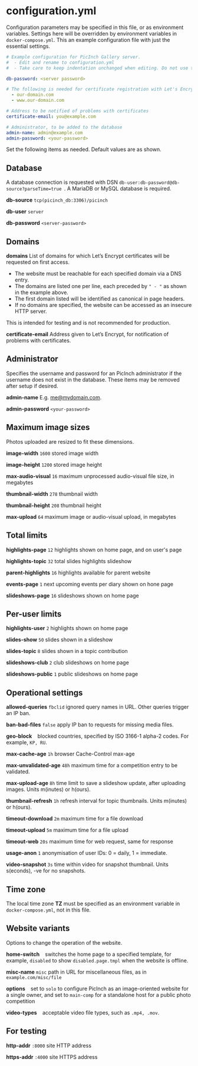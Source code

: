 # configuration.yml
Configuration parameters may be specified in this file, or as environment variables. Settings here will be overridden by environment variables in `docker-compose.yml`.
This an example configuration file with just the essential settings.  

```yml
# Example configuration for PicInch Gallery server.
#  - Edit and rename to configuration.yml
#  - Take care to keep indentation unchanged when editing. Do not use tabs.

db-password: <server password>

# The following is needed for certificate registration with Let's Encrypt domains:
  - our-domain.com
  - www.our-domain.com

# Address to be notified of problems with certificates
certificate-email: you@example.com

# Administrator, to be added to the database
admin-name: admin@example.com
admin-password: <your-password>
```

Set the following items as needed. Default values are as shown.
## Database
A database connection is requested with DSN `db-user:db-password@db-source?parseTime=true `. A MariaDB or MySQL database is required.

**db-source** `tcp(picinch_db:3306)/picinch`

**db-user** `server`

**db-password** `<server-password>`

## Domains
**domains** List of domains for which Let’s Encrypt certificates will be requested on first access.
- The website must be reachable for each specified domain via a DNS entry. 
- The domains are listed one per line, each preceded by `" - "` as shown in the example above.
- The first domain listed will be identified as canonical in page headers.
- If no domains are specified, the website can be accessed as an insecure HTTP server.

This is intended for testing and is not recommended for production.

**certificate-email** Address given to Let’s Encrypt, for notification of problems with certificates.

## Administrator
Specifies the username and password for an PicInch administrator if the username does not exist in the database. These items may be removed after setup if desired.

**admin-name** E.g. me@mydomain.com.

**admin-password** `<your-password>`

## Maximum image sizes
Photos uploaded are resized to fit these dimensions.

**image-width**  `1600` stored image width

**image-height** `1200` stored image height

**max-audio-visual** `16` maximum unprocessed audio-visual file size, in megabytes

**thumbnail-width** `278` thumbnail width

**thumbnail-height** `208` thumbnail height

**max-upload** `64` maximum image or audio-visual upload, in megabytes

## Total limits
**highlights-page** `12` highlights shown on home page, and on user's page

**highlights-topic** `32` total slides highlights slideshow

**parent-highlights** `16` highlights available for parent website

**events-page** `1` next upcoming events per diary shown on hone page

**slideshows-page** `16` slideshows shown on home page

## Per-user limits
**highlights-user** `2` highlights shown on home page

**slides-show** `50` slides shown in a slideshow

**slides-topic** `8` slides shown in a topic contribution

**slideshows-club** `2` club slideshows on home page

**slideshows-public** `1` public slideshows on home page

## Operational settings
**allowed-queries** `fbclid` ignored query names in URL. Other queries trigger an IP ban.

**ban-bad-files** `false` apply IP ban to requests for missing media files.

**geo-block** ` ` blocked countries, specified by ISO 3166-1 alpha-2 codes. For example, `KP, RU`.

**max-cache-age** `1h` browser Cache-Control max-age

**max-unvalidated-age** `48h` maximum time for a competition entry to be validated.

**max-upload-age** `8h` time limit to save a slideshow update, after uploading images. Units m(inutes) or h(ours).

**thumbnail-refresh** `1h` refresh interval for topic thumbnails. Units m(inutes) or h(ours).

**timeout-download** `2m` maximum time for a file download

**timeout-upload** `5m` maximum time for a file upload

**timeout-web** `20s` maximum time for web request, same for response

**usage-anon** `1` anonymisation of user IDs: 0 = daily, 1 = immediate.

**video-snapshot** `3s` time within video for snapshot thumbnail. Units s(econds), -ve for no snapshots.

## Time zone
The local time zone **TZ** must be specified as an environment variable in `docker-compose.yml`, not in this file.

## Website variants
Options to change the operation of the website.

**home-switch** ` ` switches the home page to a specified template, for example, `disabled` to show `disabled.page.tmpl` when the website is offline.

**misc-name** `misc` path in URL for miscellaneous files, as in `example.com/misc/file`

**options** ` ` set to `solo` to configure PicInch as an image-oriented website for a single owner, and set to `main-comp` for a standalone host for a public photo competition

**video-types** ` ` acceptable video file types, such as `.mp4, .mov`.

## For testing
**http-addr** `:8000` site HTTP address

**https-addr** `:4000` site HTTPS address
